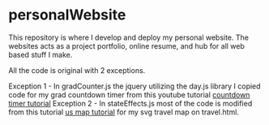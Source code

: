 # personalWebsite
This repository is where I develop and deploy my personal website. The websites acts as a project portfolio, online resume, and hub for all web based stuff I make. 

All the code is original with 2 exceptions. 

Exception 1 - In gradCounter.js the jquery utilizing the day.js library I copied code for my grad countdown timer from this youtube tutorial [countdown timer tutorial](https://youtu.be/Zr2kBYzcJ14)
Exception 2 - In stateEffects.js most of the code is modified from this tutorial [us map tutorial](https://websitebeaver.com/how-to-make-an-interactive-and-responsive-svg-map-of-us-states-capitals) for my svg travel map on travel.html.
